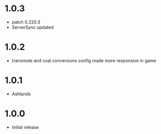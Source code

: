 # 1.0.3
* patch 0.220.3
* ServerSync updated

# 1.0.2
* transmute and coal conversions config made more responsive in game

# 1.0.1
* Ashlands

# 1.0.0
* Initial release